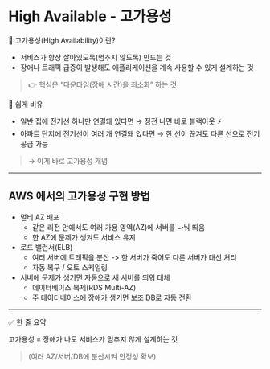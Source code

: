 # High Available - 고가용성

📌 고가용성(High Availability)이란?

- 서비스가 항상 살아있도록(멈추지 않도록) 만드는 것
- 장애나 트래픽 급증이 발생해도 애플리케이션을 계속 사용할 수 있게 설계하는 것

> 👉 핵심은 “다운타임(장애 시간)을 최소화” 하는 것

📌 쉽게 비유

- 일반 집에 전기선 하나만 연결돼 있다면 → 정전 나면 바로 블랙아웃 ⚡
- 아파트 단지에 전기선이 여러 개 연결돼 있다면 → 한 선이 끊겨도 다른 선으로 전기 공급 가능

> → 이게 바로 고가용성 개념

---

## AWS 에서의 고가용성 구현 방법

- 멀티 AZ 배포
  - 같은 리전 안에서도 여러 가용 영역(AZ)에 서버를 나눠 띄움
  - 한 AZ에 문제가 생겨도 서비스 유지
- 로드 밸런서(ELB)
  - 여러 서버에 트래픽을 분산 -> 한 서버가 죽어도 다른 서버가 대신 처리
  - 자동 복구 / 오토 스케일링
- 서버에 문제가 생기면 자동으로 새 서버를 띄워 대체
  - 데이터베이스 복제(RDS Multi-AZ)
  - 주 데이터베이스에 장애가 생기면 보조 DB로 자동 전환

---

✅ 한 줄 요약

고가용성 = 장애가 나도 서비스가 멈추지 않게 설계하는 것

> (여러 AZ/서버/DB에 분산시켜 안정성 확보)
